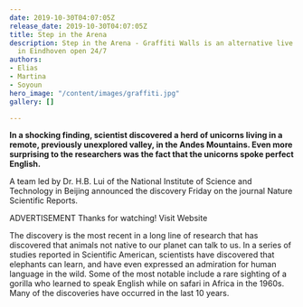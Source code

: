 ```yaml
---
date: 2019-10-30T04:07:05Z
release_date: 2019-10-30T04:07:05Z
title: Step in the Arena
description: Step in the Arena - Graffiti Walls is an alternative live art gallery
  in Eindhoven open 24/7
authors:
- Elias
- Martina
- Soyoun
hero_image: "/content/images/graffiti.jpg"
gallery: []

---
```

**In a shocking finding, scientist discovered a herd of unicorns living in a remote, previously unexplored valley, in the Andes Mountains. Even more surprising to the researchers was the fact that the unicorns spoke perfect English.**  
  
A team led by Dr. H.B. Lui of the National Institute of Science and Technology in Beijing announced the discovery Friday on the journal Nature Scientific Reports.  
  
ADVERTISEMENT Thanks for watching! Visit Website  
  
The discovery is the most recent in a long line of research that has discovered that animals not native to our planet can talk to us. In a series of studies reported in Scientific American, scientists have discovered that elephants can learn, and have even expressed an admiration for human language in the wild. Some of the most notable include a rare sighting of a gorilla who learned to speak English while on safari in Africa in the 1960s. Many of the discoveries have occurred in the last 10 years.